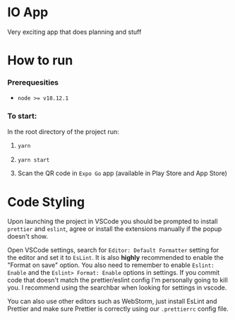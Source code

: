 # IO App

Very exciting app that does planning and stuff

# How to run

### Prerequesities

- `node >= v18.12.1`

### To start:
In the root directory of the project run:
1. ```javascript
   yarn
   ```

2. ```javascript
   yarn start
   ```
3. Scan the QR code in `Expo Go` app (available in Play Store and App Store)

# Code Styling

Upon launching the project in VSCode you should be prompted to install `prettier` and `eslint`, agree or install the extensions manually if the popup doesn't show.

Open VSCode settings, search for `Editor: Default Formatter` setting for the editor and set it to `EsLint`. It is also **highly** recommended to enable the "Format on save" option.
You also need to remember to enable `Eslint: Enable` and the `Eslint> Format: Enable` options in settings. If you commit code that doesn't match the prettier/eslint config I'm personally going to kill you. I recommend using the searchbar when looking for settings in vscode.

You can also use other editors such as WebStorm, just install EsLint and Prettier and make sure Prettier is correctly using our `.prettierrc` config file.
